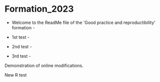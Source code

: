 # Formation_2023

- Welcome to the ReadMe file of the 'Good practice and reproductibility' formation - 

- 1st test -
- 2nd test -
- 3rd test - 

Demonstration of online modifications.

New R test